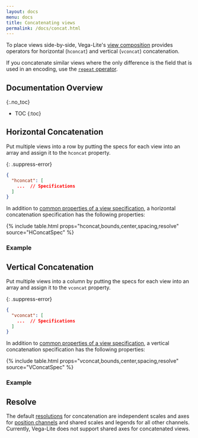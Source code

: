 ```yaml
---
layout: docs
menu: docs
title: Concatenating views
permalink: /docs/concat.html
---
```


To place views side-by-side, Vega-Lite's [view composition](composition.html) provides operators for horizontal (`hconcat`) and vertical (`vconcat`) concatenation.

If you concatenate similar views where the only difference is the field that is used in an encoding, use the [`repeat` operator](repeat.html).

## Documentation Overview

{:.no_toc}

<!-- prettier-ignore -->
- TOC
{:toc}

## Horizontal Concatenation

Put multiple views into a row by putting the specs for each view into an array and assign it to the `hconcat` property.

{: .suppress-error}

```json
{
  "hconcat": [
    ...  // Specifications
  ]
}
```

In addition to [common properties of a view specification](spec.html#common), a horizontal concatenation specification has the following properties:

{% include table.html props="hconcat,bounds,center,spacing,resolve" source="HConcatSpec" %}

### Example

<span class="vl-example" data-name="hconcat_weather"></span>

## Vertical Concatenation

Put multiple views into a column by putting the specs for each view into an array and assign it to the `vconcat` property.

{: .suppress-error}

```json
{
  "vconcat": [
    ...  // Specifications
  ]
}
```

In addition to [common properties of a view specification](spec.html#common), a vertical concatenation specification has the following properties:

{% include table.html props="vconcat,bounds,center,spacing,resolve" source="VConcatSpec" %}

### Example

<span class="vl-example" data-name="vconcat_weather"></span>

## Resolve

The default [resolutions](resolve.html) for concatenation are independent scales and axes for [position channels](encoding.html#position) and shared scales and legends for all other channels. Currently, Vega-Lite does not support shared axes for concatenated views.
